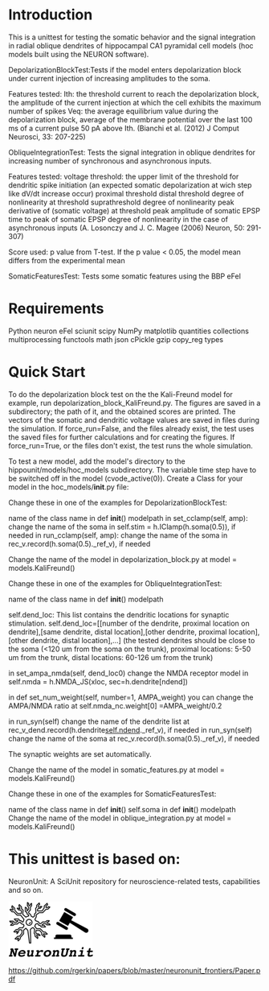 Introduction
============

This is a unittest for testing the somatic behavior and the signal integration in radial oblique dendrites of hippocampal CA1 pyramidal cell models (hoc models built using the NEURON software).

DepolarizationBlockTest:Tests if the model enters depolarization block under current injection of increasing amplitudes to the soma.

Features tested:
Ith: the threshold current to reach the depolarization block,  the amplitude of the current injection at which the cell exhibits the maximum number of spikes
Veq: the average equilibrium value during the depolarization block, average of the membrane potential over the last 100 ms of a current pulse 50 pA above Ith.
(Bianchi et al. (2012) J Comput Neurosci, 33: 207-225)

ObliqueIntegrationTest: Tests the signal integration in oblique dendrites for increasing number of synchronous and asynchronous inputs.

Features tested:
voltage threshold: the upper limit of the threshold for dendritic spike initiation (an expected somatic depolarization at wich step like dV/dt increase occur)
proximal threshold
distal threshold
degree of nonlinearity at threshold
suprathreshold degree of nonlinearity
peak derivative of (somatic voltage) at threshold
peak amplitude of somatic EPSP
time to peak of somatic EPSP
degree of nonlinearity in the case of asynchronous inputs
(A. Losonczy and J. C. Magee (2006) Neuron, 50: 291-307)

Score used: p value from T-test. If the p value < 0.05, the model mean differs from the experimental mean

SomaticFeaturesTest: Tests some somatic features using the BBP eFel



Requirements
============

Python
neuron
eFel
sciunit
scipy
NumPy
matplotlib
quantities
collections
multiprocessing
functools
math
json
cPickle
gzip
copy_reg
types


Quick Start
===========

To do the depolarization block test on the the Kali-Freund model for example, run depolarization_block_KaliFreund.py.
The figures are saved in a subdirectory; the path of it, and the obtained scores are printed.
The vectors of the somatic and dendritic voltage values are saved in files during the simulation. If force_run=False, and the files already exist, the test uses the saved files for further calculations and for creating the figures. If force_run=True, or the files don't exist, the test runs the whole simulation.

To test a new model, add the model's directory to the hippounit/models/hoc_models subdirectory. The variable time step have to be switched off in the model (cvode_active(0)).
Create a Class for your model in the hoc_models/__init__.py file:

Change these in one of the examples for DepolarizationBlockTest:

name of the class
name in def __init__()
modelpath
in set_cclamp(self, amp): change the name of the soma in self.stim = h.IClamp(h.soma(0.5)), if needed
in run_cclamp(self, amp): change the name of the soma in rec_v.record(h.soma(0.5)._ref_v), if needed

Change the name of the model in depolarization_block.py at model = models.KaliFreund()

Change these in one of the examples for ObliqueIntegrationTest:

name of the class
name in def __init__()
modelpath

self.dend_loc: This list contains the dendritic locations for synaptic stimulation.
self.dend_loc=[[number of the dendrite, proximal location on dendrite],[same dendrite, distal location],[other dendrite, proximal location],[other dendrite, distal location],...]  (the tested dendrites should be close to the soma (<120 um from the soma on the trunk), proximal locations: 5-50 um from the trunk, distal locations: 60-126 um from the trunk)

in set_ampa_nmda(self, dend_loc0) change the NMDA receptor model in self.nmda = h.NMDA_JS(xloc, sec=h.dendrite[ndend])

in def set_num_weight(self, number=1, AMPA_weight) you can change the AMPA/NMDA ratio at self.nmda_nc.weight[0] =AMPA_weight/0.2

in run_syn(self) change the name of the dendrite list at rec_v_dend.record(h.dendrite[self.ndend](self.xloc)._ref_v), if needed
in run_syn(self) change the name of the soma at rec_v.record(h.soma(0.5)._ref_v), if needed

The synaptic weights are set automatically.

Change the name of the model in somatic_features.py at model = models.KaliFreund()

Change these in one of the examples for SomaticFeaturesTest:

name of the class
name in def __init__()
self.soma in def __init__()
modelpath
Change the name of the model in oblique_integration.py at model = models.KaliFreund()



This unittest is based on:
============

NeuronUnit: A SciUnit repository for neuroscience-related tests, capabilities and so on.

![NeuronUnit Logo](https://raw.githubusercontent.com/scidash/assets/master/logos/neuronunit.png)

https://github.com/rgerkin/papers/blob/master/neuronunit_frontiers/Paper.pdf
